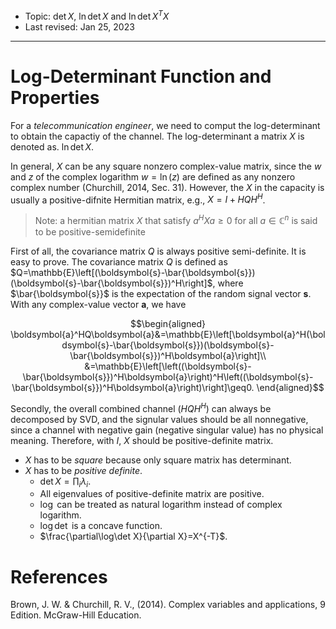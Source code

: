 - Topic: $\det X$, $\ln\det X$ and $\ln\det X^TX$
- Last revised: Jan 25, 2023

---

# Log-Determinant Function and Properties

For a *telecommunication engineer*, we need to comput the log-determinant to obtain the capactiy of the channel. The log-determinant a matrix $X$ is denoted as. $\ln\det X$.

In general, $X$ can be any square nonzero complex-value matrix, since the $w$ and $z$ of the complex logarithm $w=\ln(z)$ are defined as any nonzero complex number (Churchill, 2014, Sec. 31). However, the $X$ in the capacity is usually a positive-difnite Hermitian matrix, e.g., $X=I+HQH^H$.

> Note: a hermitian matrix $X$ that satisfy $a^HXa\geq0$ for all $a\in\mathbb{C}^n$ is said to be positive-semidefinite

First of all, the covariance matrix $Q$ is always positive semi-definite. It is easy to prove. The covariance matrix $Q$ is defined as $Q=\mathbb{E}\left[(\boldsymbol{s}-\bar{\boldsymbol{s}})(\boldsymbol{s}-\bar{\boldsymbol{s}})^H\right]$, where $\bar{\boldsymbol{s}}$ is the expectation of the random signal vector $\boldsymbol{s}$. With any complex-value vector $\boldsymbol{a}$, we have

$$\begin{aligned}
   \boldsymbol{a}^HQ\boldsymbol{a}&=\mathbb{E}\left[\boldsymbol{a}^H(\boldsymbol{s}-\bar{\boldsymbol{s}})(\boldsymbol{s}-\bar{\boldsymbol{s}})^H\boldsymbol{a}\right]\\
   &=\mathbb{E}\left[\left((\boldsymbol{s}-\bar{\boldsymbol{s}})^H\boldsymbol{a}\right)^H\left((\boldsymbol{s}-\bar{\boldsymbol{s}})^H\boldsymbol{a}\right)\right]\geq0.
\end{aligned}$$

Secondly, the overall combined channel ($HQH^H$) can always be decomposed by SVD, and the signular values should be all nonnegative, since a channel with negative gain (negative singular value) has no physical meaning. Therefore, with $I$, $X$ should be positive-definite matrix.

- $X$ has to be *square* because only square matrix has determinant.
- $X$ has to be *positive definite*.
  - $\det X=\prod_i\lambda_i$.
  - All eigenvalues of positive-definite matrix are positive.
  - $\log$ can be treated as natural logarithm instead of complex logarithm.
  - $\log\det$ is a concave function.
  - $\frac{\partial\log\det X}{\partial X}=X^{-T}$.



# References

Brown, J. W. & Churchill, R. V., (2014). Complex variables and applications, 9 Edition. McGraw-Hill Education.